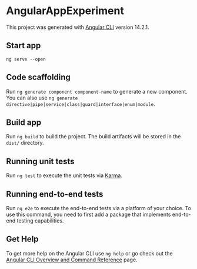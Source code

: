 # AngularAppExperiment

This project was generated with [Angular CLI](https://github.com/angular/angular-cli) version 14.2.1.

## Start app

```
ng serve --open
```

## Code scaffolding

Run `ng generate component component-name` to generate a new component. You can also use `ng generate directive|pipe|service|class|guard|interface|enum|module`.

## Build app

Run `ng build` to build the project. The build artifacts will be stored in the `dist/` directory.

## Running unit tests

Run `ng test` to execute the unit tests via [Karma](https://karma-runner.github.io).

## Running end-to-end tests

Run `ng e2e` to execute the end-to-end tests via a platform of your choice. To use this command, you need to first add a package that implements end-to-end testing capabilities.

## Get Help

To get more help on the Angular CLI use `ng help` or go check out the [Angular CLI Overview and Command Reference](https://angular.io/cli) page.
